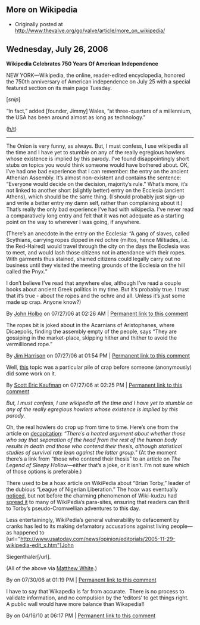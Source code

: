 ## More on Wikipedia

 * Originally posted at http://www.thevalve.org/go/valve/article/more_on_wikipedia/

##  Wednesday, July 26, 2006 

**Wikipedia Celebrates 750 Years Of American Independence**

NEW YORK—Wikipedia, the online, reader-edited encyclopedia, honored the 750th anniversary of American independence on July 25 with a special featured section on its main page Tuesday.

[_snip_]

“In fact,” added [founder, Jimmy] Wales, “at three-quarters of a millennium, the USA has been around almost as long as technology."

([h/t](http://www.theonion.com/content/node/50902))

---

The Onion is very funny, as always. But, I must confess, I use wikipedia all the time and I have yet to stumble on any of the really egregious howlers whose existence is implied by this parody. I’ve found disappointingly short stubs on topics you would think someone would have bothered about. OK, I’ve had one bad experience that I can remember: the entry on the ancient Athenian Assembly. It’s almost non-existent and contains the sentence: “Everyone would decide on the decision, majority’s rule.” What’s more, it’s not linked to another short (slightly better) entry on the Ecclesia (ancient Athens), which should be the same thing. (I should probably just sign-up and write a better entry my damn self, rather than complaining about it.) That’s really the only bad experience I’ve had with wikipedia. I’ve never read a comparatively long entry and felt that it was not adequate as a starting point on the way to wherever I was going, if anywhere.

(There’s an anecdote in the entry on the Ecclesia: “A gang of slaves, called Scythians, carrying ropes dipped in red ochre (miltos, hence Miltiades, i.e. the Red-Haired) would travel through the city on the days the Ecclesia was to meet, and would lash those citizens not in attendance with their ropes. With garments thus stained, shamed citizens could legally carry out no business until they visited the meeting grounds of the Ecclesia on the hill called the Pnyx.”

I don’t believe I’ve read that anywhere else, although I’ve read a couple books about ancient Greek politics in my time. But it’s probably true. I trust that it’s true - about the ropes and the ochre and all. Unless it’s just some made up crap. Anyone know?)

By [John Holbo](http://examinedlife.typepad.com/johnbelle/) on 07/27/06 at 02:26 AM | [Permanent link to this comment](http://www.thevalve.org/go/valve/article/more_on_wikipedia/#10738)
[]()

The ropes bit is joked about in the Acarnians of Aristophanes, where Dicaepolis, finding the assembly empty of the people, says “They are gossiping in the market-place, skipping hither and thither to avoid the vermillioned rope.”

By [Jim Harrison](http://vacua.blogspot.com) on 07/27/06 at 01:54 PM | [Permanent link to this comment](http://www.thevalve.org/go/valve/article/more_on_wikipedia/#10740)
[]()

Well, [this](http://en.wikipedia.org/wiki/Social_Darwinism) topic was a particular pile of crap before someone (anonymously) did some work on it.

By [Scott Eric Kaufman](http://acephalous.typepad.com) on 07/27/06 at 02:25 PM | [Permanent link to this comment](http://www.thevalve.org/go/valve/article/more_on_wikipedia/#10742)
[]()

_But, I must confess, I use wikipedia all the time and I have yet to stumble on any of the really egregious howlers whose existence is implied by this parody._

Oh, the real howlers do crop up from time to time. Here’s one from the article on [decapitation](http://en.wikipedia.org/w/index.php?title=Decapitation&amp;oldid=45350748): _“There´s a heated argument about whether those who say that separation of the head from the rest of the human body results in death and those who contend their thesis, although statistical studies of survival rate lean against the latter group."_ (At the moment there’s a link from “those who contend their thesis” to an article on _The Legend of Sleepy Hollow_—either that’s a joke, or it isn’t. I’m not sure which of those options is preferable.)

There used to be a hoax article on WikiPedia about “Brian Torby,” leader of the dubious “League of Nigerian Liberation.” The hoax was eventually [noticed](http://en.wikipedia.org/wiki/Wikipedia:Votes_for_deletion/Brian_Torby), but not before the charming phenomenon of Wiki-kudzu had [spread it](http://www.reference.com/browse/wiki/Brian_Torby) to many of WikiPedia’s para-sites, ensuring that readers can thrill to Torby’s pseudo-Cromwellian adventures to this day. 

Less entertainingly, WikiPedia’s general vulnerability to defacement by cranks has led to its making defamatory accusations against living people—as happened to [url="http://www.usatoday.com/news/opinion/editorials/2005-11-29-wikipedia-edit_x.htm"]John 

Siegenthaler[/url]. 

(All of the above via [Matthew White](http://users.erols.com/mwhite28/wikiwoo.htm).)

By  on 07/30/06 at 01:19 PM | [Permanent link to this comment](http://www.thevalve.org/go/valve/article/more_on_wikipedia/#10789)
[]()

I have to say that Wikapedia is far from accurate.  There is  no process to validate information, and no compulsion by the ‘editors’ to get things right.  A public wall would have more balance than Wikapedia!!

By  on 04/16/10 at 06:17 PM | [Permanent link to this comment](http://www.thevalve.org/go/valve/article/more_on_wikipedia/#28141)

